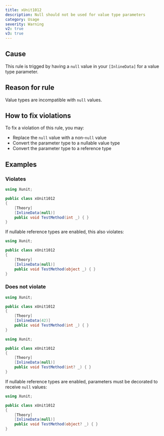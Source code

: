 ```yaml
---
title: xUnit1012
description: Null should not be used for value type parameters
category: Usage
severity: Warning
v2: true
v3: true
---
```


## Cause

This rule is trigged by having a `null` value in your `[InlineData]` for a value type parameter.

## Reason for rule

Value types are incompatible with `null` values.

## How to fix violations

To fix a violation of this rule, you may:

* Replace the `null` value with a non-`null` value
* Convert the parameter type to a nullable value type
* Convert the parameter type to a reference type

## Examples

### Violates

```csharp
using Xunit;

public class xUnit1012
{
    [Theory]
    [InlineData(null)]
    public void TestMethod(int _) { }
}
```

If nullable reference types are enabled, this also violates:

```csharp
using Xunit;

public class xUnit1012
{
    [Theory]
    [InlineData(null)]
    public void TestMethod(object _) { }
}
```

### Does not violate

```csharp
using Xunit;

public class xUnit1012
{
    [Theory]
    [InlineData(42)]
    public void TestMethod(int _) { }
}
```

```csharp
using Xunit;

public class xUnit1012
{
    [Theory]
    [InlineData(null)]
    public void TestMethod(int? _) { }
}
```

If nullable reference types are enabled, parameters must be decorated to receive `null` values:

```csharp
using Xunit;

public class xUnit1012
{
    [Theory]
    [InlineData(null)]
    public void TestMethod(object? _) { }
}
```

